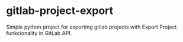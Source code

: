 # gitlab-project-export
Simple python project for exporting gitlab projects with Export Project funkcionality in GitLab API. 
